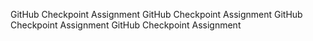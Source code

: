 GitHub Checkpoint Assignment
GitHub Checkpoint Assignment
GitHub Checkpoint Assignment
GitHub Checkpoint Assignment
